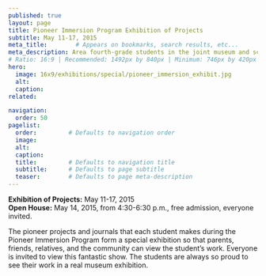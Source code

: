 ```yaml
---
published: true
layout: page
title: Pioneer Immersion Program Exhibition of Projects
subtitle: May 11-17, 2015
meta_title:        # Appears on bookmarks, search results, etc...
meta_description: Area fourth-grade students in the joint museum and school Pioneer Immersion Program present their projects.
# Ratio: 16:9 | Recommended: 1492px by 840px | Minimum: 746px by 420px
hero:
  image: 16x9/exhibitions/special/pioneer_immersion_exhibit.jpg
  alt:
  caption:
related:

navigation:
  order: 50
pagelist:
  order:         # Defaults to navigation order
  image: 
  alt:
  caption: 
  title:         # Defaults to navigation title
  subtitle:      # Defaults to page subtitle
  teaser:        # Defaults to page meta-description
---
```

**Exhibition of Projects:** May 11-17, 2015 <br />
**Open House:** May 14, 2015, from 4:30-6:30 p.m., free admission, everyone invited.

The pioneer projects and journals that each student makes during the Pioneer Immersion Program form a special exhibition so that parents, friends, relatives, and the community can view the student’s work. Everyone is invited to view this fantastic show. The students are always so proud to see their work in a real museum exhibition.